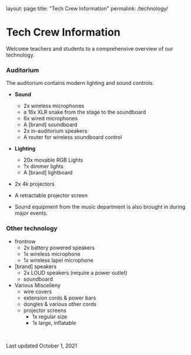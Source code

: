 layout: page
title: "Tech Crew Information"
permalink: /technology/

# Tech Crew Information

Welcome teachers and students to a comprehensive overview of our technology.

### Auditorium

The auditorium contains modern lighting and sound controls.

- **Sound**
  - 2x wireless microphones
  - a 16x XLR snake from the stage to the soundboard
   - 6x wired microphones 
  - A [brand] soundboard
  - 2x in-auditorium speakers
  - A router for wireless soundboard control

- **Lighting**
  - 20x movable RGB Lights
  - ?x dimmer lights
  - A [brand] lightboard

- 2x 4k projectors
- A retractable projector screen

- Sound equipment from the music department is also brought in during major events.

### Other technology
- frontrow
  - 2x battery powered speakers
  - 1x wireless microphone
  - 1x wireless lapel microphone
- [brand] speakers
  - 2x LOUD speakers (require a power outlet)
  - soundboard
- Various Miscelleny
  - wire covers
  - extension cords & power bars
  - dongles & various other cords
  - projector screens
    - 1x regular size
    - 1x large, inflatable
 
 &nbsp;
 &nbsp;
 
 Last updated October 1, 2021

